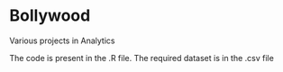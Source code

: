 # Bollywood
Various projects in Analytics

The code is present in the .R file. The required dataset is in the .csv file
